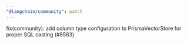 ```yaml
---
"@langchain/community": patch
---
```


fix(community): add column type configuration to PrismaVectorStore for proper SQL casting (#8583)
